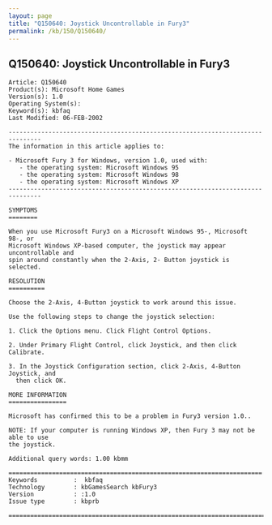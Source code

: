 ```yaml
---
layout: page
title: "Q150640: Joystick Uncontrollable in Fury3"
permalink: /kb/150/Q150640/
---
```


## Q150640: Joystick Uncontrollable in Fury3

	Article: Q150640
	Product(s): Microsoft Home Games
	Version(s): 1.0
	Operating System(s): 
	Keyword(s): kbfaq
	Last Modified: 06-FEB-2002
	
	-------------------------------------------------------------------------------
	The information in this article applies to:
	
	- Microsoft Fury 3 for Windows, version 1.0, used with:
	   - the operating system: Microsoft Windows 95 
	   - the operating system: Microsoft Windows 98 
	   - the operating system: Microsoft Windows XP 
	-------------------------------------------------------------------------------
	
	SYMPTOMS
	========
	
	When you use Microsoft Fury3 on a Microsoft Windows 95-, Microsoft 98-, or
	Microsoft Windows XP-based computer, the joystick may appear uncontrollable and
	spin around constantly when the 2-Axis, 2- Button joystick is selected.
	
	RESOLUTION
	==========
	
	Choose the 2-Axis, 4-Button joystick to work around this issue.
	
	Use the following steps to change the joystick selection:
	
	1. Click the Options menu. Click Flight Control Options.
	
	2. Under Primary Flight Control, click Joystick, and then click Calibrate.
	
	3. In the Joystick Configuration section, click 2-Axis, 4-Button Joystick, and
	  then click OK.
	
	MORE INFORMATION
	================
	
	Microsoft has confirmed this to be a problem in Fury3 version 1.0..
	
	NOTE: If your computer is running Windows XP, then Fury 3 may not be able to use
	the joystick.
	
	Additional query words: 1.00 kbmm
	
	======================================================================
	Keywords          :  kbfaq
	Technology        : kbGamesSearch kbFury3
	Version           : :1.0
	Issue type        : kbprb
	
	=============================================================================
	
